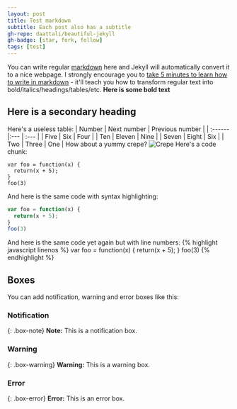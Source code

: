 ```yaml
---
layout: post
title: Test markdown
subtitle: Each post also has a subtitle
gh-repo: daattali/beautiful-jekyll
gh-badge: [star, fork, follow]
tags: [test]
---
```

You can write regular [markdown](http://markdowntutorial.com/) here and Jekyll will automatically convert it to a nice webpage.  I strongly encourage you to [take 5 minutes to learn how to write in markdown](http://markdowntutorial.com/) - it'll teach you how to transform regular text into bold/italics/headings/tables/etc.
**Here is some bold text**
## Here is a secondary heading
Here's a useless table:
| Number | Next number | Previous number |
| :------ |:--- | :--- |
| Five | Six | Four |
| Ten | Eleven | Nine |
| Seven | Eight | Six |
| Two | Three | One |
How about a yummy crepe?
![Crepe](http://s3-media3.fl.yelpcdn.com/bphoto/cQ1Yoa75m2yUFFbY2xwuqw/348s.jpg)
Here's a code chunk:
~~~
var foo = function(x) {
  return(x + 5);
}
foo(3)
~~~
And here is the same code with syntax highlighting:
```javascript
var foo = function(x) {
  return(x + 5);
}
foo(3)
```
And here is the same code yet again but with line numbers:
{% highlight javascript linenos %}
var foo = function(x) {
  return(x + 5);
}
foo(3)
{% endhighlight %}
## Boxes
You can add notification, warning and error boxes like this:
### Notification
{: .box-note}
**Note:** This is a notification box.
### Warning
{: .box-warning}
**Warning:** This is a warning box.
### Error
{: .box-error}
**Error:** This is an error box.

